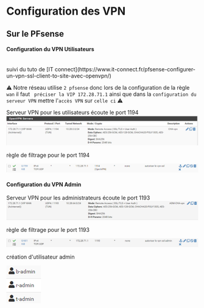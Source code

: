 # Configuration des VPN 
## Sur le PFsense


#### Configuration du VPN Utilisateurs 


</br>
suivi du tuto de [IT connect](https://www.it-connect.fr/pfsense-configurer-un-vpn-ssl-client-to-site-avec-openvpn/) 


⚠️ Notre réseau utilise `2 pfsense` donc lors de la configuration de la règle `wan` il faut ` préciser la VIP 172.28.71.1`
ainsi que dans la `configuration du serveur VPN` mettre l'`accès VPN` sur `celle ci` ⚠️

Serveur VPN pour les utilisateurs
écoute le port 1194
![](../../img/PFS/srv-vpn-user.png)


règle de filtrage pour le port 1194


![](../../img/PFS/rule-vpn-user.png)



#### Configuration du VPN Admin

Serveur VPN pour les administrateurs
écoute le port 1193
![](../../img/PFS/srv-vpn-admin.png)


règle de filtrage pour le port 1193


![](../../img/PFS/rule-vpn-admin.png)


création d'utilisateur admin 

![](../../img/PFS/admin.png)
